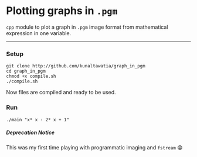 # Plotting graphs in `.pgm`

`cpp` module to plot a graph in `.pgm` image format from mathematical expression in one variable.

---
### Setup

```
git clone http://github.com/kunaltawatia/graph_in_pgm
cd graph_in_pgm
chmod +x compile.sh
./compile.sh
```

Now files are compiled and ready to be used.

### Run

`./main "x* x - 2* x + 1"`

##### Deprecation Notice
This was my first time playing with programmatic imaging and `fstream` 😁